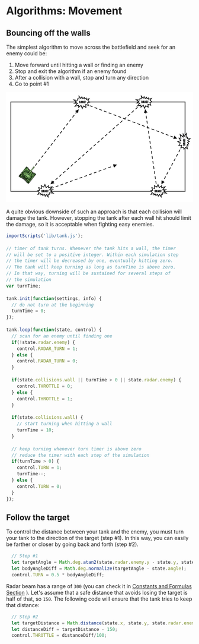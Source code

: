 # Algorithms: Movement

## Bouncing off the walls
The simplest algorithm to move across the battlefield and seek for an enemy could be:
1. Move forward until hitting a wall or finding an enemy
2. Stop and exit the algorithm if an enemy found
3. After a collision with a wall, stop and turn any direction
4. Go to point #1

![bouncing](../img/bouncing.png)

A quite obvious downside of such an approach is that each collision will damage the tank. However, stopping the tank after each wall hit should limit the damage, so it is acceptable when fighting easy enemies.

```javascript
importScripts('lib/tank.js');

// timer of tank turns. Whenever the tank hits a wall, the timer
// will be set to a positive integer. Within each simulation step
// the timer will be decreased by one, eventually hitting zero.
// The tank will keep turning as long as turnTime is above zero.
// In that way, turning will be sustained for several steps of
// the simulation
var turnTime;

tank.init(function(settings, info) {
  // do not turn at the beginning
  turnTime = 0;
});

tank.loop(function(state, control) {
  // scan for an enemy until finding one
  if(!state.radar.enemy) {
  	control.RADAR_TURN = 1;
  } else {
    control.RADAR_TURN = 0;
  }

  if(state.collisions.wall || turnTime > 0 || state.radar.enemy) {
    control.THROTTLE = 0;
  } else {
    control.THROTTLE = 1;
  }

  if(state.collisions.wall) {
    // start turning when hitting a wall
    turnTime = 10;
  }

  // keep turning whenever turn timer is above zero
  // reduce the timer with each step of the simulation
  if(turnTime > 0) {
    control.TURN = 1;
    turnTime--;
  } else {
    control.TURN = 0;
  }
});
```

## Follow the target
To control the distance between your tank and the enemy, you must turn your tank to the direction of the target (step #1). In this way, you can easily be farther or closer by going back and forth (step #2).

```javascript
  // Step #1
  let targetAngle = Math.deg.atan2(state.radar.enemy.y - state.y, state.radar.enemy.x - state.x);
  let bodyAngleDiff = Math.deg.normalize(targetAngle - state.angle);
  control.TURN = 0.5 * bodyAngleDiff;
```

Radar beam has a range of `300` (you can check it in [Constants and Formulas Section](../manual/consts.md) ). Let's assume that a safe distance that avoids losing the target is half of that,  so `150`. The following code will ensure that the tank tries to keep that distance:

```javascript
  // Step #2
  let targetDistance = Math.distance(state.x, state.y, state.radar.enemy.x, state.radar.enemy.y);
  let distanceDiff = targetDistance - 150;
  control.THROTTLE = distanceDiff/100;
```
